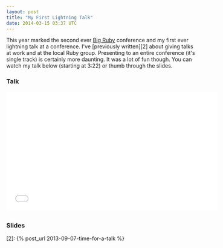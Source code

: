 ```yaml
---
layout: post
title: "My First Lightning Talk"
date: 2014-03-15 03:37 UTC
---
```


This year marked the second ever [Big Ruby][1] conference and my first ever lightning talk at a conference.
I've [previously written][2] about giving talks at work and at the local Ruby group.
Presenting to an entire conference (it's single track) is certainly more daunting.
It was a lot of fun though.
You can watch my talk below (starting at 3:22) or thumb through the slides.

<!--more-->

### Talk
<div class="embed-container" style="margin-bottom:30px">
  <iframe width="560" height="315" src="//www.youtube.com/embed/Gn75H9D3nOg?rel=0#t=3m22s" frameborder="0" allowfullscreen></iframe>
</div>

### Slides
<script async class="speakerdeck-embed" data-id="a3efa2d07d680131ee4b025a303c0b4c" data-ratio="1.77777777777778" src="//speakerdeck.com/assets/embed.js"></script>

[1]: http://www.bigrubyconf.com
[2]: {% post_url 2013-09-07-time-for-a-talk %}

